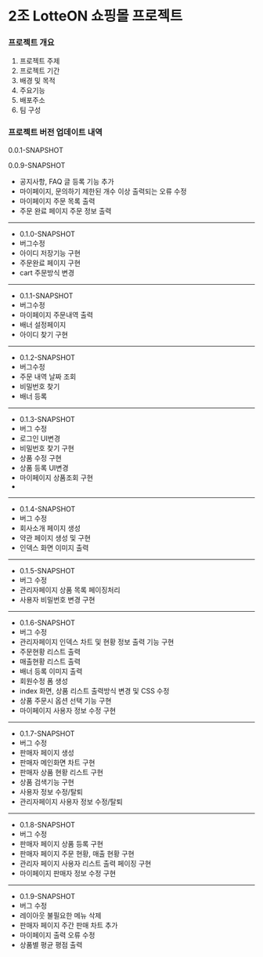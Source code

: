 # 2조 LotteON 쇼핑몰 프로젝트

### 프로젝트 개요

1) 프로젝트 주제
2) 프로젝트 기간
3) 배경 및 목적
4) 주요기능
5) 배포주소
6) 팀 구성

### 프로젝트 버전 업데이트 내역

0.0.1-SNAPSHOT

0.0.9-SNAPSHOT
- 공지사항, FAQ 글 등록 기능 추가
- 마이페이지, 문의하기 제한된 개수 이상 출력되는 오류 수정
- 마이페이지 주문 목록 출력
- 주문 완료 페이지 주문 정보 출력

------------------------------------------------------

- 0.1.0-SNAPSHOT
- 버그수정
- 아이디 저장기능 구현
- 주문완료 페이지 구현
- cart 주문방식 변경
--------------------------------------------------------

- 0.1.1-SNAPSHOT
- 버그수정
- 마이페이지 주문내역 출력
- 배너 설정페이지
- 아이디 찾기 구현
--------------------------------------------------------

- 0.1.2-SNAPSHOT
- 버그수정
- 주문 내역 날짜 조회
- 비밀번호 찾기
- 배너 등록

--------------------------------------------------------

- 0.1.3-SNAPSHOT
- 버그 수정
- 로그인 UI변경
- 비밀번호 찾기 구현
- 상품 수정 구현
- 상품 등록 UI변경
- 마이페이지 상품조회 구현
- 
 --------------------------------------------------------

- 0.1.4-SNAPSHOT
- 버그 수정
- 회사소개 페이지 생성
- 약관 페이지 생성 및 구현
- 인덱스 화면 이미지 출력

 --------------------------------------------------------

- 0.1.5-SNAPSHOT
- 버그 수정
- 관리자페이지 상품 목록 페이징처리
- 사용자 비밀번호 변경 구현

 --------------------------------------------------------

- 0.1.6-SNAPSHOT
- 버그 수정
- 관리자페이지 인덱스 차트 및 현황 정보 출력 기능 구현
- 주문현황 리스트 출력
- 매출현황 리스트 출력
- 배너 등록 이미지 출력
- 회원수정 폼 생성
- index 화면, 상품 리스트 출력방식 변경 및 CSS 수정
- 상품 주문시 옵션 선택 기능 구현
- 마이페이지 사용자 정보 수정 구현

 --------------------------------------------------------

- 0.1.7-SNAPSHOT
- 버그 수정
- 판매자 페이지 생성
- 판매자 메인화면 차트 구현
- 판매자 상품 현황 리스트 구현
- 상품 검색기능 구현
- 사용자 정보 수정/탈퇴
- 관리자페이지 사용자 정보 수정/탈퇴

 --------------------------------------------------------

- 0.1.8-SNAPSHOT
- 버그 수정
- 판매자 페이지 상품 등록 구현
- 판매자 페이지 주문 현황, 매출 현황 구현
- 관리자 페이지 사용자 리스트 출력 페이징 구현
- 마이페이지 판매자 정보 수정 구현


 --------------------------------------------------------

- 0.1.9-SNAPSHOT
- 버그 수정
- 레이아웃 불필요한 메뉴 삭제
- 판매자 페이지 주간 판매 차트 추가
- 마이페이지 출력 오류 수정
- 상품별 평균 평점 출력

